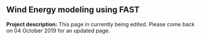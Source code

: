 ## Wind Energy modeling using FAST

**Project description:** This page in currently being edited. Please come back on 04 October 2019 for an updated page.